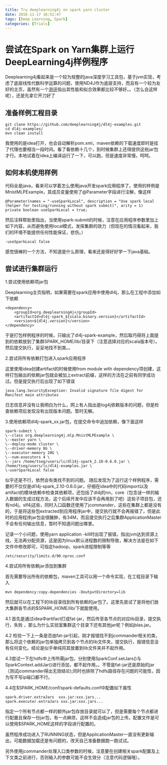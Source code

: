 ```yaml
---
title: Try deeplearning4j on spark yarn cluster
date: 2016-11-17 16:52:47
tags: [Deep Learning, Spark]
categories: [Trials]
---
```

# 尝试在Spark on Yarn集群上运行DeepLearning4j样例程序
Deeplearning4j看起来是一个较为规整的java深度学习工具包，基于jvm实现，考虑了底层线性代数科学运算的问题，使用ND4J作为底层支持，而且有一个较为友好的主页，虽然有一个[测评](https://spark-summit.org/2016/events/which-is-deeper-comparison-of-deep-learning-frameworks-on-spark/)指出其性能和拟合效果都比较不够好。。（怎么会这样呢），还是先拿它开刀好了
<!--more-->

## 准备样例工程目录

	git clone https://github.com/deeplearning4j/dl4j-examples.git
 	cd dl4j-examples/
 	mvn clean install

我使用的是idea打开，也会自动解析pom.xml，maven依赖的下载速度即时是挂了代理也要相当一段时间。看了看依赖十几个，到时候集群上还得提供这些jar包才行。本地试着在idea上编译运行了一下，可以跑，但是速度非常慢，呵呵。

## 如何本机使用样例

代码全是java，看来可以学着怎么使用java开发spark应用程序了。使用的样例是MnistMLPExample，其成员变量使用了@Parameter字段进行注解，像这样

	@Parameter(names = "-useSparkLocal", description = "Use spark local (helper for testing/running without spark submit)", arity = 1)
    private boolean useSparkLocal = true;
然后注释帮助里指出，当使用spark-submit的时候，注意在应用程序参数里加上如下内容，从而避免使用local模式，发挥集群的效力（但现在的情况看起来，我们的环境不能提供任何性能保证，悲伤。）

	-useSparkLocal false
感觉很棒的一个方法，不知道是什么原理，看来还是得好好学一下java基础。

## 尝试进行集群运行
1.尝试使用依赖项jar包

Deeplearning主页指明，如果需要在spark应用中使用dl4j，那么在工程中添加如下依赖

	<dependency>
        <groupId>org.deeplearning4j</groupId>
        <artifactId>dl4j-spark_${scala.binary.version}</artifactId>
        <version>${dl4j.version}</version>
    </dependency>

于是打包样例程序的时候，只输出了dl4j-spark-example，然后取巧得将上面提到的依赖放到了集群SPARK_HOME/lib/目录下（注意选择对应的scala版本号）。然后提交执行，妥妥地找不到类。。

2.尝试将所有依赖打包进入spark应用程序

这里使用idea创建artifact的时候使用from module with dependency项创建，这样打包输出的依赖jar包就会被加上extract前缀，这样的方法在之前有同学成功过。但是提交执行后出现了如下错误

	java.lang.SecurityException: Invalid signature file digest for Manifest main attributes

日志信息并没有让我明白为什么，网上有人指出是log4j依赖版本的问题，但是检查依赖项后发现没有出现版本问题。暂时无解。

3.使用依赖项dl4j-spark_xx.jar包，在提交命令中追加依赖，像下面这样

	spark-submit \
	\--class org.deeplearning4j.mlp.MnistMLPExample \
	\--master yarn \
	\--deploy-mode cluster \
	\--driver-memory 8G \
	\--executor-memory 20G \
	\--num-executors 4 \
	\--jars /home/tseg/users/lc/dl14j-spark_2.10-0.6.0.jar \
	/home/tseg/users/lc/dl4j-examples.jar \
	\-userSparkLocal false
似乎还是不行，依然会有类找不到的问题。
随后发现为了运行这个样例程序，需要的不仅仅是dl14j-spark_2.10-0.6.0.jar，仔细在idea中的代码import以及artifact的模块依赖中检查其依赖项，还包括了dl4j的nn，core（包含谜一样的输入数据的生成过程方法，这个后续开发中应该不会再用到了吧）这些子项目包，还有nd4j，slf4j这些，同时入口函数还使用了jcommander，这些在集群上都是没有的，于是将这些包extracted到应用程序jar中，提交执行就不会再报错了，但是此时的应用程序jar包会很臃肿，有34M，而且提交执行之后集群ApplicationMaster不会有任何输出信息，暂时不知道问题出哪里。

记录一个小问题，使用yarn application -kill时出现了报错，指出jvm达到资源上线，无法再分配资源，这是因为linux默认进程数的限制导致，解决方法是在如下文件中修改即可，可指定hadoop，spark进程限制等等

	/etc/security/limits.d/90.nproc.conf

4.尝试将所有依赖jar添加到集群

首先需要导出所有的依赖包，maven工具可以用一个命令实现，在工程目录下输入

	mvn dependency:copy-dependencies -DoutputDirectory=lib
然后就可以在工程下的lib目录找到所有依赖的jar包了。这里先尝试了是将他们放大集群各节点的$SPARK_HOME/lib/下就能使用。

4.1 首先是通过idea中artifact打成fat-jar，然后传至各节点的对应lib目录，提交执行，失败
，那么为什么实验室集群这个目录下还有其他jar呢？例如jblas.jar。

4.2 检验一下上一条是否由fat-jar引起，刚才报错找不到jcommander相关的类，那么将这个依赖的jar包单独拷贝到各个节点的lib文件夹，提交执行，报错信息没有任何变化。结论是似乎单纯将其放置到lib文件夹并不起作用。

4.3尝试一下在hdfs中上传所需jar包，分别使用SparkConf.setJars()与SparkContext.addJar()进行添加，都不起作用。。不管是fat-jar还是原始的jar（测试jcommander得出无效结论);同时也排除了hdfs路径存在问题的可能性，因为写不写ip端口都不行。

4.4在$SPARK_HOME/conf/spark-defaults.conf中配置如下属性

	spark.driver.extraJars  xxx.jar:xxx.jars...
	spark.executor.extraJars xxx.jar:xxx.jars...

指定一个所有节点都一样的额外jar包存放目录就可以了，但是需要每个节点都进行配置且保存一份jar包，有一点麻烦，这样不会造成jar包的上传。配置文件是可以使用$SPARK_HOME这样的字段进行配置的。

虽然程序成功进入了RUNNING状态，但是ApplicationMaster一直没有更新输出，可能数据加载还是有问题的，改天自己准备数据跑一跑试试。

另外使用jcommander处理入口类参数的时候，注意要在创建相关spark配置及上下文类之前进行，否则输入的参数可能不会生效分（注意代码逻辑哦）。
